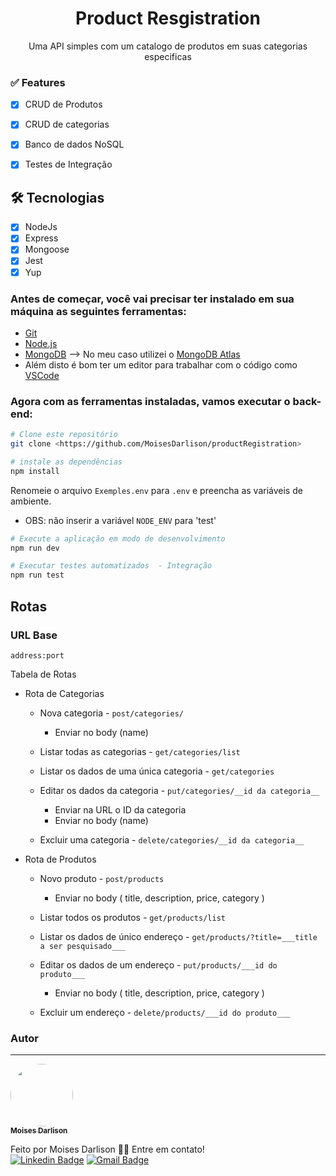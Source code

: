 <h1 align="center">Product Resgistration</h1>

<p align="center"> Uma API simples com um catalogo de produtos em suas categorias especificas</p>

### ✅ Features

- [x] CRUD de Produtos
- [x] CRUD de categorias
- [x] Banco de dados NoSQL
- [x] Testes de Integração


## 🛠 Tecnologias
- [x] NodeJs
- [x] Express
- [x] Mongoose
- [x] Jest
- [x] Yup

### Antes de começar, você vai precisar ter instalado em sua máquina as seguintes ferramentas:
- [Git](https://git-scm.com)
- [Node.js](https://nodejs.org/en/)
- [MongoDB](https://www.mongodb.com) --> No meu caso utilizei o [MongoDB Atlas](https://www.mongodb.com/cloud/atlas)
- Além disto é bom ter um editor para trabalhar com o código como [VSCode](https://code.visualstudio.com/)

### Agora com as ferramentas instaladas, vamos executar o back-end:

```bash
# Clone este repositório
git clone <https://github.com/MoisesDarlison/productRegistration>
```

```bash
# instale as dependências
npm install
```
Renomeie o arquivo `Exemples.env` para `.env`  e preencha as variáveis de ambiente.
- OBS: não inserir  a variável `NODE_ENV` para 'test'

```bash
# Execute a aplicação em modo de desenvolvimento
npm run dev
```
```bash
# Executar testes automatizados  - Integração
npm run test
```

## Rotas

### URL Base

 `address:port`

Tabela de Rotas

   * Rota de Categorias

      * Nova categoria - `post/categories/` 
        * Enviar no body (name)

      * Listar todas as categorias - `get/categories/list`

      * Listar os dados de uma única categoria - `get/categories`

      * Editar os dados da categoria - `put/categories/__id da categoria__`
        * Enviar na URL o ID da categoria
        * Enviar no body (name)

      * Excluir uma categoria - `delete/categories/__id da categoria__`

   * Rota de Produtos
      * Novo produto - `post/products`
        * Enviar no body ( title, description, price, category )

      * Listar todos os produtos - `get/products/list`

      * Listar os dados de único endereço - `get/products/?title=___title a ser pesquisado___` 

      * Editar os dados de um endereço - `put/products/___id do produto___`
        * Enviar no body ( title, description, price, category )

      * Excluir um endereço - `delete/products/___id do produto___`


### Autor
---

<a href="https://github.com/moisesdarlison/">
 <img style="border-radius: 50%;" src="https://avatars.githubusercontent.com/u/73721075?s=460&u=d58132c9cde0aef04930daae15da4eb3144bb11b&v=4" width="100px;" alt=""/>
 <br />
 <sub><b>Moises Darlison</b></sub></a> 


Feito por Moises Darlison 👋🏽 Entre em contato!</br>
 [![Linkedin Badge](https://img.shields.io/badge/-MoisesDarlison-blue?style=flat-square&logo=Linkedin&logoColor=white&link=https://www.linkedin.com/in/moises-darlison-12833259//)](https://www.linkedin.com/in/moises-darlison-12833259/)
[![Gmail Badge](https://img.shields.io/badge/-moisesdarlison91@gmail.com-c14438?style=flat-square&logo=Gmail&logoColor=white&link=mailto:moisesdarlison91@gmail.com)](mailto:moisesdarlison91@gmail.com)

